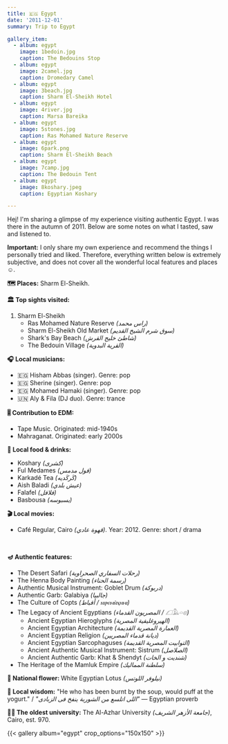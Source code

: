 ```yaml
---
title: 🇪🇬 Egypt
date: '2011-12-01'
summary: Trip to Egypt

gallery_item:
  - album: egypt
    image: 1bedoin.jpg
    caption: The Bedouins Stop
  - album: egypt
    image: 2camel.jpg
    caption: Dromedary Camel
  - album: egypt
    image: 3beach.jpg
    caption: Sharm El-Sheikh Hotel
  - album: egypt
    image: 4river.jpg
    caption: Marsa Bareika
  - album: egypt
    image: 5stones.jpg
    caption: Ras Mohamed Nature Reserve
  - album: egypt
    image: 6park.png
    caption: Sharm El-Sheikh Beach
  - album: egypt
    image: 7camp.jpg
    caption: The Bedouin Tent
  - album: egypt
    image: 8koshary.jpeg
    caption: Egyptian Koshary

---
```

Hej! I'm sharing a glimpse of my experience visiting authentic Egypt. I was there in the autumn of 2011. Below are some notes on what I tasted, saw and listened to. 

<b>Important:</b> I only share my own experience and recommend the things I personally tried and liked. Therefore, everything written below is extremely subjective, and does not cover all the wonderful local features and places ☺️. 

<b>🗺 Places:</b> Sharm El-Sheikh.<br>

<b>🏛 Top sights visited: </b>
1. Sharm El-Sheikh
    - Ras Mohamed Nature Reserve <i>(راس محمد)</i>
    - Sharm El-Sheikh Old Market <i>(سوق شرم الشيخ القديم)</i>
    - Shark's Bay Beach <i>(شاطئ خليج القرش)</i>
    - The Bedouin Village <i>(القرية البدوية)</i>


<b>🎧 Local musicians: </b>
- 🇪🇬 Hisham Abbas (singer). Genre: pop
- 🇪🇬 Sherine (singer). Genre: pop
- 🇪🇬 Mohamed Hamaki (singer). Genre: pop
- 🇺🇳 Aly & Fila (DJ duo). Genre: trance


<b>🎚️ Contribution to EDM: </b>
- Tape Music. Originated: mid-1940s
- Mahraganat. Originated: early 2000s

<b>🥘 Local food & drinks: </b>
- Koshary <i>(كشرى)</i>
- Ful Medames <i>(فول مدمس)</i>
- Karkadé Tea <i>(كَركَديه)</i>
- Aish Baladi <i>(عيش بلدي)</i>
- Falafel <i>(فلافل)</i>
- Basbousa <i>(بسبوسه)</i>


<b>🎬 Local movies:</b>
- Café Regular, Cairo <i>(قهوة عادي)</i>. Year: 2012. Genre: short / drama
<br>


<b>🪔 Authentic features:</b>
- The Desert Safari <i>(رحلات السفاري الصحراوية)</i>
- The Henna Body Painting <i>(رسمة الحناء)</i>
- Authentic Musical Instrument: Goblet Drum <i>(دربوكة)</i>
- Authentic Garb: Galabiya <i>(جالبيا)</i>
- The Culture of Copts <i>(أقباط / ⲛⲓⲣⲉⲙⲛ̀ⲭⲏⲙⲓ)</i>
- The Legacy of Ancient Egyptians <i>(المصريون القدماء / 𓆎𓅓𓏏𓊖)</i>
  - Ancient Egyptian Hieroglyphs <i>(الهيروغليفية المصرية)</i>
  - Ancient Egyptian Architecture <i>(العمارة المصرية القديمة)</i>
  - Ancient Egyptian Religion <i>(ديانة قدماء المصريين)</i>
  - Ancient Egyptian Sarcophaguses <i>(التوابيت المصرية القديمة)</i>
  - Ancient Authentic Musical Instrument: Sistrum <i>(الصلاصل)</i>
  - Ancient Authentic Garb: Khat & Shendyt <i>(شنديت و الخات)</i>
- The Heritage of the Mamluk Empire <i>(سلطنة المماليك)</i>



<b>💐 National flower: </b> White Egyptian Lotus <i>(نيلوفر اللوتس)</i>


<b>🦉 Local wisdom:</b> "He who has been burnt by the soup, would puff at the yogurt." / <i>"اللى اتلسع من الشوربة ينفخ فى الزبادى"</i> — Egyptian proverb


<b>👨‍🎓 The oldest university:</b> The Al-Azhar University <i>(جامعة الأزهر الشريف)</i>, Cairo, est. 970.  


{{< gallery album="egypt" crop_options="150x150" >}}
   

